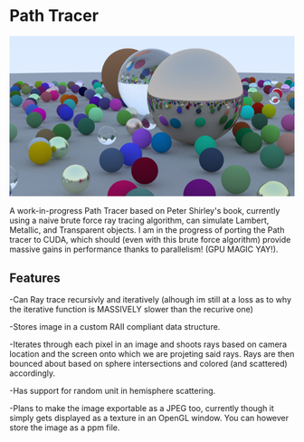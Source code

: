 # Path Tracer

![A sample scene!](test_scene.jpg)

A work-in-progress Path Tracer based on Peter Shirley's book, currently using a naive brute force ray tracing algorithm, can simulate Lambert, Metallic, and Transparent objects. I am in the progress of porting the Path tracer to CUDA, which should (even with this brute force algorithm) provide massive gains in performance thanks to parallelism! (GPU MAGIC YAY!).

## Features
-Can Ray trace recursivly and iteratively (alhough im still at a loss as to why the iterative function is MASSIVELY slower than the recurive one)

-Stores image in a custom RAII compliant data structure.

-Iterates through each pixel in an image and shoots rays based on camera location and the screen onto which we are projeting said rays. Rays are then bounced about based on sphere intersections and colored (and scattered) accordingly.

-Has support for random unit in hemisphere scattering. 

-Plans to make the image exportable as a JPEG too, currently though it simply gets displayed as a texture in an OpenGL window. You can however store the image as a ppm file.